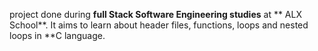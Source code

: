 project done during **full Stack Software Engineering studies** at ** ALX School**. It aims to learn about header files, functions, loops and nested loops in **C language.
